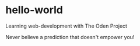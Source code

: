 # hello-world
Learning web-development with The Oden Project

Never believe a prediction that doesn't empower you!
